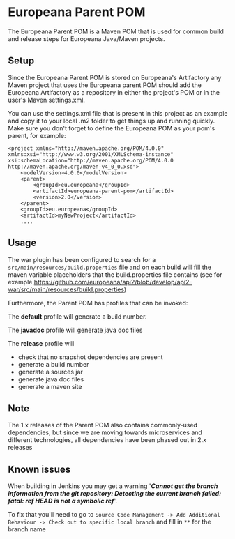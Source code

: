 # Europeana Parent POM

The Europeana Parent POM is a Maven POM that is used for common build and release steps for Europeana Java/Maven projects.

## Setup ##
Since the Europeana Parent POM is stored on Europeana's Artifactory any Maven project that uses the Europeana parent POM
should add the Europeana Artifactory as a repository in either the project's POM or in the user's Maven settings.xml. 

You can use the settings.xml file that is present in this project as an example and copy it to your local .m2 folder to
get things up and running quickly. Make sure you don't forget to define the Europeana POM as your pom's parent, for 
example:

    <project xmlns="http://maven.apache.org/POM/4.0.0" xmlns:xsi="http://www.w3.org/2001/XMLSchema-instance" xsi:schemaLocation="http://maven.apache.org/POM/4.0.0 http://maven.apache.org/maven-v4_0_0.xsd">
    	<modelVersion>4.0.0</modelVersion>
        <parent>
            <groupId>eu.europeana</groupId>
            <artifactId>europeana-parent-pom</artifactId>
            <version>2.0</version>
        </parent>
    	<groupId>eu.europeana</groupId>
    	<artifactId>myNewProject</artifactId>
    	....

## Usage ##

The war plugin has been configured to search for a `src/main/resources/build.properties` file and on each build will fill
the maven variable placeholders that the build.properties file contains (see for example 
https://github.com/europeana/api2/blob/develop/api2-war/src/main/resources/build.properties)

Furthermore, the Parent POM has profiles that can be invoked:

The **default** profile will generate a build number.

The **javadoc** profile will generate java doc files

The **release** profile will 
 - check that no snapshot dependencies are present
 - generate a build number
 - generate a sources jar
 - generate java doc files
 - generate a maven site

## Note ##
The 1.x releases of the Parent POM also contains commonly-used dependencies, but since we are moving towards microservices
 and different technologies, all dependencies have been phased out in 2.x releases
 
## Known issues ##
When building in Jenkins you may get a warning '***Cannot get the branch information from the git repository: Detecting the 
current branch failed: fatal: ref HEAD is not a symbolic ref***'.

To fix that you'll need to go to `Source Code Management -> Add Additional Behaviour -> Check out to specific local branch`
and fill in `**` for the branch name